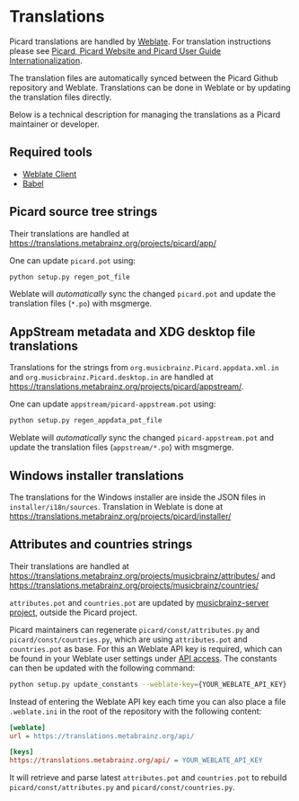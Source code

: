 Translations
============

Picard translations are handled by [Weblate](https://translations.metabrainz.org/projects/picard/). For translation instructions please see [Picard, Picard Website and Picard User Guide Internationalization](https://wiki.musicbrainz.org/MusicBrainz_Picard/Internationalization).

The translation files are automatically synced between the Picard Github repository and Weblate. Translations can be done in Weblate or by updating the translation files directly.

Below is a technical description for managing the translations as a Picard maintainer or developer.


Required tools
--------------

* [Weblate Client](https://docs.weblate.org/en/latest/wlc.html)
* [Babel](https://babel.pocoo.org/)


Picard source tree strings
--------------------------

Their translations are handled at <https://translations.metabrainz.org/projects/picard/app/>

One can update `picard.pot` using:

```bash
python setup.py regen_pot_file
```

Weblate will _automatically_ sync the changed `picard.pot` and update the translation files (`*.po`) with msgmerge.


AppStream metadata and XDG desktop file translations
----------------------------------------------------

Translations for the strings from `org.musicbrainz.Picard.appdata.xml.in` and `org.musicbrainz.Picard.desktop.in` are handled at <https://translations.metabrainz.org/projects/picard/appstream/>.

One can update `appstream/picard-appstream.pot` using:

```bash
python setup.py regen_appdata_pot_file
```

Weblate will _automatically_ sync the changed `picard-appstream.pot` and update the translation files (`appstream/*.po`) with msgmerge.


Windows installer translations
------------------------------

The translations for the Windows installer are inside the JSON files in `installer/i18n/sources`.
Translation in Weblate is done at <https://translations.metabrainz.org/projects/picard/installer/>


Attributes and countries strings
--------------------------------

Their translations are handled at <https://translations.metabrainz.org/projects/musicbrainz/attributes/> and <https://translations.metabrainz.org/projects/musicbrainz/countries/>

`attributes.pot` and `countries.pot` are updated by [musicbrainz-server project](https://github.com/metabrainz/musicbrainz-server), outside the Picard project.

Picard maintainers can regenerate `picard/const/attributes.py` and `picard/const/countries.py`, which are using `attributes.pot` and `countries.pot` as base. For this an Weblate API key is required, which can be found in your Weblate user settings under [API access](https://translations.metabrainz.org/accounts/profile/#api). The constants can then be updated with the following command:


```bash
python setup.py update_constants --weblate-key={YOUR_WEBLATE_API_KEY}
```

Instead of entering the Weblate API key each time you can also place a file `.weblate.ini` in the root of the repository with the following content:

```ini
[weblate]
url = https://translations.metabrainz.org/api/

[keys]
https://translations.metabrainz.org/api/ = YOUR_WEBLATE_API_KEY
```

It will retrieve and parse latest `attributes.pot` and `countries.pot` to rebuild `picard/const/attributes.py` and `picard/const/countries.py`.
